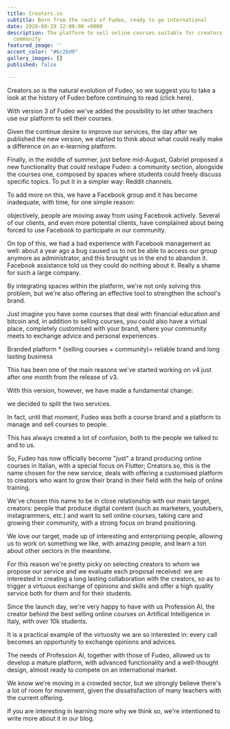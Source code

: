 ```yaml
---
title: Creators.so
subtitle: Born from the roots of Fudeo, ready to go international
date: 2020-09-29 22:00:00 +0000
description: The platform to sell online courses suitable for creators who love their
  community
featured_image: ''
accent_color: "#6c2bd9"
gallery_images: []
published: false

---
```

Creators.so is the natural evolution of Fudeo, so we suggest you to take a look at the history of Fudeo before continuing to read (click here).

With version 3 of Fudeo we've added the possibility to let other teachers use our platform to sell their courses.

Given the continue desire to improve our services, the day after we published the new version, we started to think about what could really make a difference on an e-learning platform.

Finally, in the middle of summer, just before mid-August, Gabriel proposed a new functionality that could reshape Fudeo: a community section, alongside the courses one, composed by spaces where students could freely discuss specific topics. To put it in a simpler way: Reddit channels.

To add more on this, we have a Facebook group and it has become inadequate, with time, for one simple reason:

objectively, people are moving away from using Facebook actively. Several of our clients, and even more potential clients, have complained about being forced to use Facebook to participate in our community.

On top of this, we had a bad experience with Facebook management as well: about a year ago a bug caused us to not be able to access our group anymore as administrator, and this brought us in the end to abandon it. Facebook assistance told us they could do nothing about it. Really a shame for such a large company.

By integrating spaces within the platform, we're not only solving this problem, but we're also offering an effective tool to strengthen the school's brand.

Just imagine you have some courses that deal with financial education and bitcoin and, in addition to selling courses, you could also have a virtual place, completely customised with your brand, where your community meets to exchange advice and personal experiences.

Branded platform * (selling courses + community)= reliable brand and long lasting business

This has been one of the main reasons we've started working on v4 just after one month from the release of v3.

With this version, however, we have made a fundamental change:

we decided to split the two services.

In fact, until that moment, Fudeo was both a course brand and a platform to manage and sell courses to people.

This has always created a lot of confusion, both to the people we talked to and to us.

So, Fudeo has now officially become "just" a brand producing online courses in Italian, with a special focus on Flutter; Creators.so, this is the name chosen for the new service, deals with offering a customised platform to creators who want to grow their brand in their field with the help of online training.

We've chosen this name to be in close relationship with our main target, creators: people that produce digital content (such as marketers, youtubers, instagrammers, etc.) and want to sell online courses, taking care and growing their community, with a strong focus on brand positioning.

We love our target, made up of interesting and enterprising people, allowing us to work on something we like, with amazing people, and learn a ton about other sectors in the meantime.

  
 For this reason we're pretty picky on selecting creators to whom we propose our service and we evaluate each proposal received: we are interested in creating a long lasting collaboration with the creators, so as to trigger a virtuous exchange of opinions and skills and offer a high quality service both for them and for their students.

Since the launch day, we're very happy to have with us Profession AI, the creator behind the best selling online courses on Artifical Intelligence in Italy, with over 10k students.

It is a practical example of the virtuosity we are so interested in: every call becomes an opportunity to exchange opinions and advices.

The needs of Profession AI, together with those of Fudeo, allowed us to develop a mature platform, with advanced functionality and a well-thought design, almost ready to compete on an international market.

We know we're moving in a crowded sector, but we strongly believe there's a lot of room for movement, given the dissatisfaction of many teachers with the current offering.

If you are interesting in learning more why we think so, we're intentioned to write more about it in our blog.